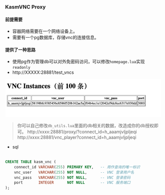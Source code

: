 ### KasmVNC Proxy




#### 前提需要

* 容器网络需要在一个网络设备上。
* 需要有一个pg数据库，存储vnc的连接信息。


#### 提供了一种思路


* 使用pg作为管理db可以对外免密码访问，可以修改`homepage.lua`实现`readonly`
* http://XXXXX:28881/test_vncs

![img.png](img.png)

> 你可以自己修改`db_utils.lua`里面的db相关的数据，改造成你的db授权即可。
> http://xxxx:28881/proxy/?connect_id=h_aaamjvljpljeqi
> http://xxxx:28881/vnc_player?connect_id=h_aaamjvljpljeqi


* sql 

```sql

CREATE TABLE kasm_vnc (
    connect_id VARCHAR(255) PRIMARY KEY,   -- 用作查询的唯一标识
    vnc_user   VARCHAR(255) NOT NULL,      -- VNC 登录用户名
    vnc_pass   VARCHAR(255) NOT NULL,      -- VNC 登录密码
    port       INTEGER      NOT NULL       -- VNC 服务端口
);

```